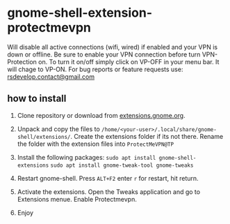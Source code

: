# gnome-shell-extension-protectmevpn
Will disable all active connections (wifi, wired) if enabled and your VPN is down or offline. Be sure to enable your VPN connection before turn VPN-Protection on. To turn it on/off simply click on VP-OFF in your menu bar. It will chage to VP-ON. For bug reports or feature requests use: rsdevelop.contact@gmail.com

## how to install
1. Clone repository or download from [extensions.gnome.org](https://extensions.gnome.org/extension/1898/protectmevpn/).

2. Unpack and copy the files to `/home/<your-user>/.local/share/gnome-shell/extensions/`.
Create the extensions folder if its not there.
Rename the folder with the extension files into `ProtectMeVPN@TP`

3. Install the following packages:
`sudo apt install gnome-shell-extensions`
`sudo apt install gnome-tweak-tool gnome-tweaks`

4. Restart gnome-shell. 
Press `ALT+F2` enter `r` for restart, hit return.

5. Activate the extensions. 
Open the Tweaks application and go to Extensions menue. Enable Protectmevpn.

6. Enjoy